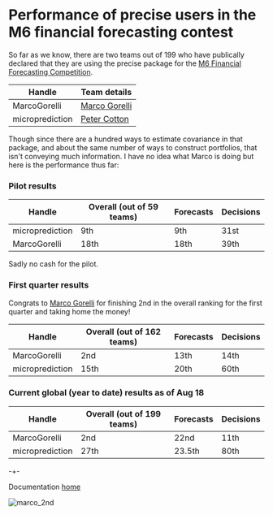 
# Performance of precise users in the M6 financial forecasting contest

So far as we know, there are two teams out of 199 who have publically declared that they are using the precise package for the [M6 Financial Forecasting Competition](https://m6competition.com/). 

| Handle                                  | Team details                                                |  
|-----------------------------------------|-------------------------------------------------------------|
| MarcoGorelli                            | [Marco Gorelli](https://www.linkedin.com/in/marcogorelli/)  |
| microprediction                         | [Peter Cotton](https://www.linkedin.com/in/petercotton/)    | 


Though since there are a hundred ways to estimate covariance in that package, and about the same number of ways to construct portfolios, that isn't conveying much information. I have no idea what Marco is doing but here is the performance thus far:


### Pilot results

| Handle                                  | Overall (out of 59 teams)                                   |   Forecasts  |  Decisions |
|-----------------------------------------|-------------------------------------------------------------|--------------|------------|
| microprediction                         | 9th                                                         |    9th       |  31st      |
| MarcoGorelli                            | 18th                                                        |    18th      |  39th      |

Sadly no cash for the pilot. 

### First quarter results

Congrats to [Marco Gorelli](https://www.linkedin.com/in/marcogorelli/) for finishing 2nd in the overall ranking for the first quarter and taking home the money! 

| Handle                                  | Overall (out of 162 teams)                                  |   Forecasts  |  Decisions |
|-----------------------------------------|-------------------------------------------------------------|--------------|------------|
| MarcoGorelli                            | 2nd                                                         |    13th      |  14th      |
| microprediction                         | 15th                                                        |    20th      |  60th      |



### Current global (year to date) results as of Aug 18


| Handle                                  | Overall (out of 199 teams)                                  |   Forecasts  |  Decisions |
|-----------------------------------------|-------------------------------------------------------------|--------------|------------|
| MarcoGorelli                            | 2nd                                                         |    22nd      |  11th      |
| microprediction                         | 27th                                                        |    23.5th    |  80th      |




-+-

Documentation [home](https://microprediction.github.io/precise)


![marco_2nd](/precise/assets/images/first_quarter.png)






